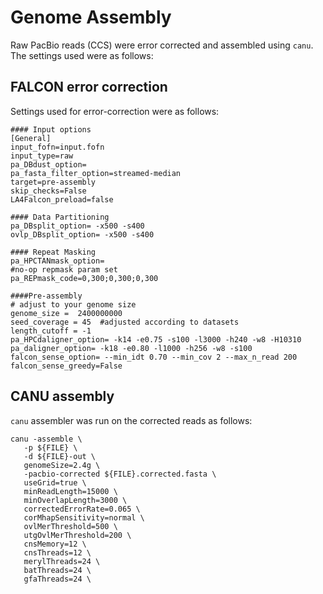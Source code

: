 # Genome Assembly

Raw PacBio reads (CCS) were error corrected and assembled using `canu`. The settings used were as follows:

## FALCON error correction

Settings used for error-correction were as follows:

```
#### Input options
[General]
input_fofn=input.fofn
input_type=raw
pa_DBdust_option=
pa_fasta_filter_option=streamed-median
target=pre-assembly
skip_checks=False
LA4Falcon_preload=false

#### Data Partitioning
pa_DBsplit_option= -x500 -s400
ovlp_DBsplit_option= -x500 -s400

#### Repeat Masking
pa_HPCTANmask_option=
#no-op repmask param set
pa_REPmask_code=0,300;0,300;0,300

####Pre-assembly
# adjust to your genome size
genome_size =  2400000000
seed_coverage = 45  #adjusted according to datasets
length_cutoff = -1
pa_HPCdaligner_option= -k14 -e0.75 -s100 -l3000 -h240 -w8 -H10310
pa_daligner_option= -k18 -e0.80 -l1000 -h256 -w8 -s100
falcon_sense_option= --min_idt 0.70 --min_cov 2 --max_n_read 200
falcon_sense_greedy=False
```


## CANU assembly

`canu` assembler was run on the corrected reads as follows:

```
canu -assemble \
   -p ${FILE} \
   -d ${FILE}-out \
   genomeSize=2.4g \
   -pacbio-corrected ${FILE}.corrected.fasta \
   useGrid=true \
   minReadLength=15000 \
   minOverlapLength=3000 \
   correctedErrorRate=0.065 \
   corMhapSensitivity=normal \
   ovlMerThreshold=500 \
   utgOvlMerThreshold=200 \
   cnsMemory=12 \
   cnsThreads=12 \
   merylThreads=24 \
   batThreads=24 \
   gfaThreads=24 \
```


